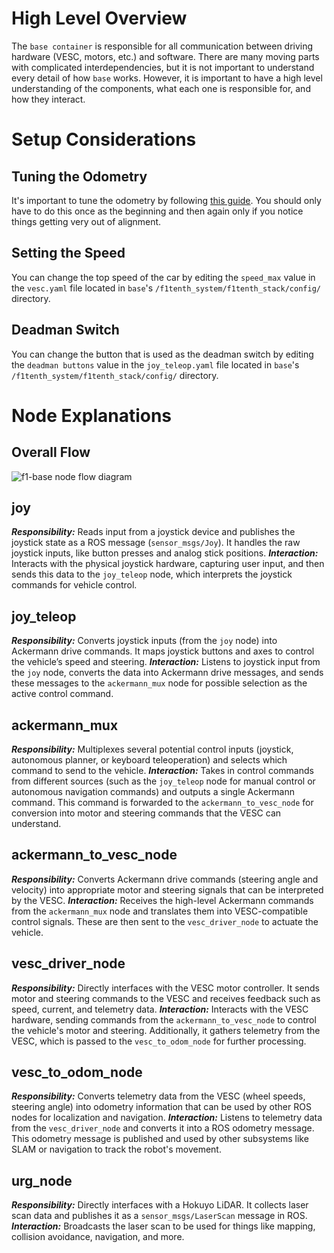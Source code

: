 # High Level Overview
The `base container` is responsible for all communication between driving hardware (VESC, motors, etc.) and software. There are many moving parts with complicated interdependencies, but it is not important to understand every detail of how `base` works. However, it is important to have a high level understanding of the components, what each one is responsible for, and how they interact.

# Setup Considerations

## Tuning the Odometry
It's important to tune the odometry by following [this guide](https://mushr.io/tutorials/tuning/). You should only have to do this once as the beginning and then again only if you notice things getting very out of alignment. 

## Setting the Speed
You can change the top speed of the car by editing the `speed_max` value in the `vesc.yaml` file located in `base`'s `/f1tenth_system/f1tenth_stack/config/` directory.

## Deadman Switch 
You can change the button that is used as the deadman switch by editing the `deadman buttons` value in the `joy_teleop.yaml` file located in `base`'s `/f1tenth_system/f1tenth_stack/config/` directory.

# Node Explanations

## Overall Flow
![f1-base node flow diagram](f1-base_flow.png)

## joy
***Responsibility:*** Reads input from a joystick device and publishes the joystick state as a ROS message (`sensor_msgs/Joy`). It handles the raw joystick inputs, like button presses and analog stick positions.
***Interaction:*** Interacts with the physical joystick hardware, capturing user input, and then sends this data to the `joy_teleop` node, which interprets the joystick commands for vehicle control.

## joy_teleop
***Responsibility:*** Converts joystick inputs (from the `joy` node) into Ackermann drive commands. It maps joystick buttons and axes to control the vehicle’s speed and steering.
***Interaction:*** Listens to joystick input from the `joy` node, converts the data into Ackermann drive messages, and sends these messages to the `ackermann_mux` node for possible selection as the active control command.

## ackermann_mux
***Responsibility:*** Multiplexes several potential control inputs (joystick, autonomous planner, or keyboard teleoperation) and selects which command to send to the vehicle.
***Interaction:*** Takes in control commands from different sources (such as the `joy_teleop` node for manual control or autonomous navigation commands) and outputs a single Ackermann command. This command is forwarded to the `ackermann_to_vesc_node` for conversion into motor and steering commands that the VESC can understand.

## ackermann_to_vesc_node
***Responsibility:*** Converts Ackermann drive commands (steering angle and velocity) into appropriate motor and steering signals that can be interpreted by the VESC.
***Interaction:*** Receives the high-level Ackermann commands from the `ackermann_mux` node and translates them into VESC-compatible control signals. These are then sent to the `vesc_driver_node` to actuate the vehicle.

## vesc_driver_node
***Responsibility:*** Directly interfaces with the VESC motor controller. It sends motor and steering commands to the VESC and receives feedback such as speed, current, and telemetry data.
***Interaction:*** Interacts with the VESC hardware, sending commands from the `ackermann_to_vesc_node` to control the vehicle's motor and steering. Additionally, it gathers telemetry from the VESC, which is passed to the `vesc_to_odom_node` for further processing.

## vesc_to_odom_node
***Responsibility:*** Converts telemetry data from the VESC (wheel speeds, steering angle) into odometry information that can be used by other ROS nodes for localization and navigation.
***Interaction:*** Listens to telemetry data from the `vesc_driver_node` and converts it into a ROS odometry message. This odometry message is published and used by other subsystems like SLAM or navigation to track the robot's movement.

## urg_node
***Responsibility:*** Directly interfaces with a Hokuyo LiDAR. It collects laser scan data and publishes it as a `sensor_msgs/LaserScan` message in ROS.
***Interaction:*** Broadcasts the laser scan to be used for things like mapping, collision avoidance, navigation, and more.
